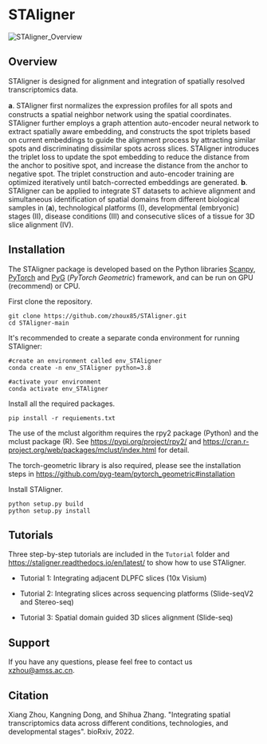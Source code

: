 # STAligner

![STAligner_Overview](https://github.com/zhoux85/STAligner/assets/31464727/1c99b17c-e0d8-4726-9d36-e1af16bc6f60)


## Overview

STAligner is designed for alignment and integration of spatially resolved transcriptomics data.

**a**. STAligner first normalizes the expression proﬁles for all spots and constructs a spatial neighbor network using the spatial coordinates. STAligner further employs a graph attention auto-encoder neural network to extract spatially aware embedding, and constructs the spot triplets based on current embeddings to guide the alignment process by attracting similar spots and discriminating dissimilar spots across slices. STAligner introduces the triplet loss to update the spot embedding to reduce the distance from the anchor to positive spot, and increase the distance from the anchor to negative spot. The triplet construction and auto-encoder training are optimized iteratively until batch-corrected embeddings are generated. **b**. STAligner can be applied to integrate ST datasets to achieve alignment and simultaneous identification of spatial domains from different biological samples in (**a**), technological platforms (I), developmental (embryonic) stages (II), disease conditions (III) and consecutive slices of a tissue for 3D slice alignment (IV).



## Installation
The STAligner package is developed based on the Python libraries [Scanpy](https://scanpy.readthedocs.io/en/stable/), [PyTorch](https://pytorch.org/) and [PyG](https://github.com/pyg-team/pytorch_geometric) (*PyTorch Geometric*) framework, and can be run on GPU (recommend) or CPU.



First clone the repository. 

```
git clone https://github.com/zhoux85/STAligner.git
cd STAligner-main
```

It's recommended to create a separate conda environment for running STAligner:

```
#create an environment called env_STAligner
conda create -n env_STAligner python=3.8

#activate your environment
conda activate env_STAligner
```

Install all the required packages.

```
pip install -r requiements.txt
```
The use of the mclust algorithm requires the rpy2 package (Python) and the mclust package (R). See https://pypi.org/project/rpy2/ and https://cran.r-project.org/web/packages/mclust/index.html for detail.

The torch-geometric library is also required, please see the installation steps in https://github.com/pyg-team/pytorch_geometric#installation

Install STAligner.

```
python setup.py build
python setup.py install
```



## Tutorials

Three step-by-step tutorials are included in the `Tutorial` folder and https://staligner.readthedocs.io/en/latest/ to show how to use STAligner. 

- Tutorial 1: Integrating adjacent DLPFC slices (10x Visium)
- Tutorial 2: Integrating slices across sequencing platforms (Slide-seqV2 and Stereo-seq)

- Tutorial 3: Spatial domain guided 3D slices alignment (Slide-seq)



## Support

If you have any questions, please feel free to contact us [xzhou@amss.ac.cn](mailto:xzhou@amss.ac.cn). 



## Citation
Xiang Zhou, Kangning Dong, and Shihua Zhang. "Integrating spatial transcriptomics data across different conditions, technologies, and developmental stages". bioRxiv, 2022.

